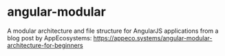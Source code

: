 # angular-modular
A modular architecture and file structure for AngularJS applications from a blog post by AppEcosystems: https://appeco.systems/angular-modular-architecture-for-beginners
